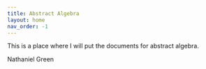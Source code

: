```yaml
---
title: Abstract Algebra
layout: home
nav_order: -1
---
```



This is a place where I will put the documents for abstract algebra.

Nathaniel Green
